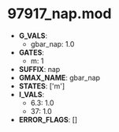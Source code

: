 # 97917_nap.mod

- **G_VALS**:
  - gbar_nap: 1.0
- **GATES**:
  - m: 1
- **SUFFIX**: nap
- **GMAX_NAME**: gbar_nap
- **STATES**: ['m']
- **I_VALS**:
  - 6.3: 1.0
  - 37: 1.0
- **ERROR_FLAGS**: []
